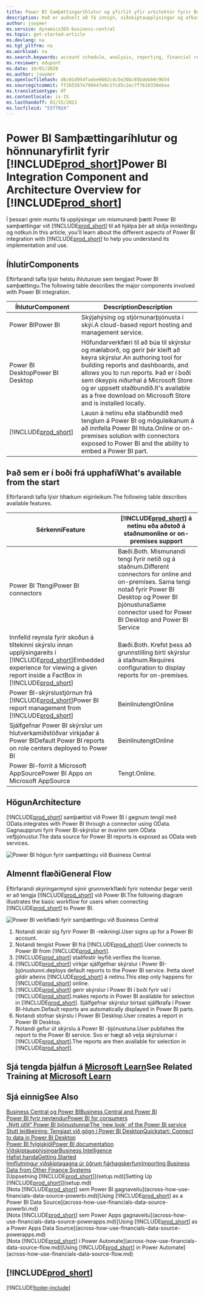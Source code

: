 ```yaml
---
title: Power BI Samþættingaríhlutur og yfirlit yfir arkitektúr fyrir Business Central| Microsoft docs
description: Það er auðvelt að fá innsýn, viðskiptaupplýsingar og afkastavísi (KPI) í Business Central gögnum með Business Central forritunum fyrir Power BI.
author: jswymer
ms.service: dynamics365-business-central
ms.topic: get-started-article
ms.devlang: na
ms.tgt_pltfrm: na
ms.workload: na
ms.search.keywords: account schedule, analysis, reporting, financial report, business intelligence, KPI
ms.reviewer: edupont
ms.date: 10/01/2020
ms.author: jswymer
ms.openlocfilehash: d6c01d95dfaebe6682c4c5e20bc85bdebb0c9b54
ms.sourcegitcommit: ff2b55b7e790447e0c1fcd5c2ec7f7610338ebaa
ms.translationtype: HT
ms.contentlocale: is-IS
ms.lasthandoff: 02/15/2021
ms.locfileid: "5377924"
---
```

# <a name="power-bi-integration-component-and-architecture-overview-for-prod_short"></a><span data-ttu-id="3d24e-103">Power BI Samþættingaríhlutur og hönnunaryfirlit fyrir [!INCLUDE[prod_short](includes/prod_short.md)]</span><span class="sxs-lookup"><span data-stu-id="3d24e-103">Power BI Integration Component and Architecture Overview for [!INCLUDE[prod_short](includes/prod_short.md)]</span></span>

<span data-ttu-id="3d24e-104">Í þessari grein muntu fá upplýsingar um mismunandi þætti Power BI samþættingar við [!INCLUDE[prod_short](includes/prod_short.md)] til að hjálpa þér að skilja innleiðingu og notkun.</span><span class="sxs-lookup"><span data-stu-id="3d24e-104">In this article, you'll learn about the different aspects of Power BI integration with [!INCLUDE[prod_short](includes/prod_short.md)] to help you understand its implementation and use.</span></span>

## <a name="components"></a><span data-ttu-id="3d24e-105">Íhlutir</span><span class="sxs-lookup"><span data-stu-id="3d24e-105">Components</span></span>

<span data-ttu-id="3d24e-106">Eftirfarandi tafla lýsir helstu íhlutunum sem tengjast Power BI samþættingu.</span><span class="sxs-lookup"><span data-stu-id="3d24e-106">The following table describes the major components involved with Power BI integration.</span></span>

|<span data-ttu-id="3d24e-107">Íhlutur</span><span class="sxs-lookup"><span data-stu-id="3d24e-107">Component</span></span>|<span data-ttu-id="3d24e-108">Description</span><span class="sxs-lookup"><span data-stu-id="3d24e-108">Description</span></span>|
|---------|-----------|
|<span data-ttu-id="3d24e-109">Power BI</span><span class="sxs-lookup"><span data-stu-id="3d24e-109">Power BI</span></span>|<span data-ttu-id="3d24e-110">Skýjahýsing og stjórnunarþjónusta í skýi.</span><span class="sxs-lookup"><span data-stu-id="3d24e-110">A cloud-based report hosting and management service.</span></span>|
|<span data-ttu-id="3d24e-111">Power BI Desktop</span><span class="sxs-lookup"><span data-stu-id="3d24e-111">Power BI Desktop</span></span>|<span data-ttu-id="3d24e-112">Höfundarverkfæri til að búa til skýrslur og mælaborð, og gerir þér kleift að keyra skýrslur.</span><span class="sxs-lookup"><span data-stu-id="3d24e-112">An authoring tool for building reports and dashboards, and allows you to run reports.</span></span> <span data-ttu-id="3d24e-113">Það er í boði sem ókeypis niðurhal á Microsoft Store og er uppsett staðbundið.</span><span class="sxs-lookup"><span data-stu-id="3d24e-113">It's available as a free download on Microsoft Store and is installed locally.</span></span>|
|[!INCLUDE[prod_short](includes/prod_short.md)]|<span data-ttu-id="3d24e-114">Lausn á netinu eða staðbundið með tenglum á Power BI og möguleikanum á að innfella Power BI hluta.</span><span class="sxs-lookup"><span data-stu-id="3d24e-114">Online or on-premises solution with connectors exposed to Power BI and the ability to embed a Power BI part.</span></span>|

## <a name="whats-available-from-the-start"></a><span data-ttu-id="3d24e-115">Það sem er í boði frá upphafi</span><span class="sxs-lookup"><span data-stu-id="3d24e-115">What's available from the start</span></span>

<span data-ttu-id="3d24e-116">Eftirfarandi tafla lýsir tiltækum eiginleikum.</span><span class="sxs-lookup"><span data-stu-id="3d24e-116">The following table describes available features.</span></span>

|<span data-ttu-id="3d24e-117">Sérkenni</span><span class="sxs-lookup"><span data-stu-id="3d24e-117">Feature</span></span>|[!INCLUDE[prod_short](includes/prod_short.md)] <span data-ttu-id="3d24e-118">á netinu eða aðstoð á staðnum</span><span class="sxs-lookup"><span data-stu-id="3d24e-118">online or on-premises support</span></span>|
|-------|---------------------|
|<span data-ttu-id="3d24e-119">Power BI Ttengi</span><span class="sxs-lookup"><span data-stu-id="3d24e-119">Power BI connectors</span></span>|<span data-ttu-id="3d24e-120">Bæði.</span><span class="sxs-lookup"><span data-stu-id="3d24e-120">Both.</span></span> <span data-ttu-id="3d24e-121">Mismunandi tengi fyrir netið og á staðnum.</span><span class="sxs-lookup"><span data-stu-id="3d24e-121">Different connectors for online and on-premises.</span></span> <span data-ttu-id="3d24e-122">Sama tengi notað fyrir Power BI Desktop og Power BI þjónustuna</span><span class="sxs-lookup"><span data-stu-id="3d24e-122">Same connector used for Power BI Desktop and Power BI Service</span></span> |
|<span data-ttu-id="3d24e-123">Innfelld reynsla fyrir skoðun á tiltekinni skýrslu innan upplýsingareits í [!INCLUDE[prod_short](includes/prod_short.md)]</span><span class="sxs-lookup"><span data-stu-id="3d24e-123">Embedded experience for viewing a given report inside a FactBox in [!INCLUDE[prod_short](includes/prod_short.md)]</span></span>|<span data-ttu-id="3d24e-124">Bæði.</span><span class="sxs-lookup"><span data-stu-id="3d24e-124">Both.</span></span> <span data-ttu-id="3d24e-125">Krefst þess að grunnstilling birti skýrslur á staðnum.</span><span class="sxs-lookup"><span data-stu-id="3d24e-125">Requires configuration to display reports for on-premises.</span></span>|
|<span data-ttu-id="3d24e-126">Power BI-skýrslustjórnun frá [!INCLUDE[prod_short](includes/prod_short.md)]</span><span class="sxs-lookup"><span data-stu-id="3d24e-126">Power BI report management from [!INCLUDE[prod_short](includes/prod_short.md)]</span></span>|<span data-ttu-id="3d24e-127">Beinlínutengt</span><span class="sxs-lookup"><span data-stu-id="3d24e-127">Online</span></span>|
|<span data-ttu-id="3d24e-128">Sjálfgefnar Power BI skýrslur um hlutverkamiðstöðvar virkjaðar á Power BI</span><span class="sxs-lookup"><span data-stu-id="3d24e-128">Default Power BI reports on role centers deployed to Power BI</span></span>|<span data-ttu-id="3d24e-129">Beinlínutengt</span><span class="sxs-lookup"><span data-stu-id="3d24e-129">Online</span></span>|
|<span data-ttu-id="3d24e-130">Power BI-forrit á Microsoft AppSource</span><span class="sxs-lookup"><span data-stu-id="3d24e-130">Power BI Apps on Microsoft AppSource</span></span>|<span data-ttu-id="3d24e-131">Tengt.</span><span class="sxs-lookup"><span data-stu-id="3d24e-131">Online.</span></span>|

## <a name="architecture"></a><span data-ttu-id="3d24e-132">Högun</span><span class="sxs-lookup"><span data-stu-id="3d24e-132">Architecture</span></span>

[!INCLUDE[prod_short](includes/prod_short.md)] <span data-ttu-id="3d24e-133">samþættist við Power BI í gegnum tengil með OData.</span><span class="sxs-lookup"><span data-stu-id="3d24e-133">integrates with Power BI through a connector using OData.</span></span> <span data-ttu-id="3d24e-134">Gagnauppruni fyrir Power BI-skýrslur er óvarinn sem OData vefþjónustur.</span><span class="sxs-lookup"><span data-stu-id="3d24e-134">The data source for Power BI reports is exposed as OData web services.</span></span>

![Power BI högun fyrir samþættingu við Business Central](./media/power-bi-architecture.png)

## <a name="general-flow"></a><span data-ttu-id="3d24e-136">Almennt flæði</span><span class="sxs-lookup"><span data-stu-id="3d24e-136">General Flow</span></span>

<span data-ttu-id="3d24e-137">Eftirfarandi skýringarmynd sýnir grunnverkflæði fyrir notendur þegar verið er að tengja [!INCLUDE[prod_short](includes/prod_short.md)] við Power BI.</span><span class="sxs-lookup"><span data-stu-id="3d24e-137">The following diagram illustrates the basic workflow for users when connecting [!INCLUDE[prod_short](includes/prod_short.md)] to Power BI.</span></span>

![Power BI verkflæði fyrir samþættingu við Business Central](./media/power-bi-flow.png)

1. <span data-ttu-id="3d24e-139">Notandi skráir sig fyrir Power BI -reikningi.</span><span class="sxs-lookup"><span data-stu-id="3d24e-139">User signs up for a Power BI account.</span></span>
2. <span data-ttu-id="3d24e-140">Notandi tengist Power BI frá [!INCLUDE[prod_short](includes/prod_short.md)].</span><span class="sxs-lookup"><span data-stu-id="3d24e-140">User connects to Power BI from [!INCLUDE[prod_short](includes/prod_short.md)].</span></span>
3. [!INCLUDE[prod_short](includes/prod_short.md)] <span data-ttu-id="3d24e-141">staðfestir leyfið.</span><span class="sxs-lookup"><span data-stu-id="3d24e-141">verifies the license.</span></span>
4. [!INCLUDE[prod_short](includes/prod_short.md)] <span data-ttu-id="3d24e-142">virkjar sjálfgefnar skýrslur í Power BI-þjónustunni.</span><span class="sxs-lookup"><span data-stu-id="3d24e-142">deploys default reports to the Power BI service.</span></span> <span data-ttu-id="3d24e-143">Þetta skref gildir aðeins [!INCLUDE[prod_short](includes/prod_short.md)] á netinu.</span><span class="sxs-lookup"><span data-stu-id="3d24e-143">This step only happens for [!INCLUDE[prod_short](includes/prod_short.md)] online.</span></span>
5. [!INCLUDE[prod_short](includes/prod_short.md)] <span data-ttu-id="3d24e-144">gerir skýrslur í Power BI í boði fyrir val í [!INCLUDE[prod_short](includes/prod_short.md)].</span><span class="sxs-lookup"><span data-stu-id="3d24e-144">makes reports in Power BI available for selection in [!INCLUDE[prod_short](includes/prod_short.md)].</span></span> <span data-ttu-id="3d24e-145">Sjálfgefnar skýrslur birtast sjálfkrafa í Power BI-hlutum.</span><span class="sxs-lookup"><span data-stu-id="3d24e-145">Default reports are automatically displayed in Power BI parts.</span></span>
6. <span data-ttu-id="3d24e-146">Notandi stofnar skýrslu í Power BI Desktop.</span><span class="sxs-lookup"><span data-stu-id="3d24e-146">User creates a report in Power BI Desktop.</span></span>
7. <span data-ttu-id="3d24e-147">Notandi gefur út skýrslu á Power BI -þjónustuna.</span><span class="sxs-lookup"><span data-stu-id="3d24e-147">User publishes the report to the Power BI service.</span></span> <span data-ttu-id="3d24e-148">Svo er hægt að velja skýrslurnar í [!INCLUDE[prod_short](includes/prod_short.md)].</span><span class="sxs-lookup"><span data-stu-id="3d24e-148">The reports are then available for selection in [!INCLUDE[prod_short](includes/prod_short.md)].</span></span>

## <a name="see-related-training-at-microsoft-learn"></a><span data-ttu-id="3d24e-149">Sjá tengda þjálfun á [Microsoft Learn](/learn/modules/configure-powerbi-excel-dynamics-365-business-central/index)</span><span class="sxs-lookup"><span data-stu-id="3d24e-149">See Related Training at [Microsoft Learn](/learn/modules/configure-powerbi-excel-dynamics-365-business-central/index)</span></span>

## <a name="see-also"></a><span data-ttu-id="3d24e-150">Sjá einnig</span><span class="sxs-lookup"><span data-stu-id="3d24e-150">See Also</span></span>

[<span data-ttu-id="3d24e-151">Business Central og Power BI</span><span class="sxs-lookup"><span data-stu-id="3d24e-151">Business Central and Power BI</span></span>](admin-powerbi.md)  
[<span data-ttu-id="3d24e-152">Power BI fyrir neytendur</span><span class="sxs-lookup"><span data-stu-id="3d24e-152">Power BI for consumers</span></span>](/power-bi/consumer/end-user-consumer)  
[<span data-ttu-id="3d24e-153">„Nýtt útlit“ Power BI þjónustunnar</span><span class="sxs-lookup"><span data-stu-id="3d24e-153">The 'new look' of the Power BI service</span></span>](/power-bi/service-new-look)  
[<span data-ttu-id="3d24e-154">Stutt leiðbeining: Tengjast við gögn í Power BI Desktop</span><span class="sxs-lookup"><span data-stu-id="3d24e-154">Quickstart: Connect to data in Power BI Desktop</span></span>](/power-bi/desktop-quickstart-connect-to-data)  
[<span data-ttu-id="3d24e-155">Power BI fylgiskjöl</span><span class="sxs-lookup"><span data-stu-id="3d24e-155">Power BI documentation</span></span>](/power-bi/)  
[<span data-ttu-id="3d24e-156">Viðskiptaupplýsingar</span><span class="sxs-lookup"><span data-stu-id="3d24e-156">Business Intelligence</span></span>](bi.md)  
[<span data-ttu-id="3d24e-157">Hafist handa</span><span class="sxs-lookup"><span data-stu-id="3d24e-157">Getting Started</span></span>](product-get-started.md)  
[<span data-ttu-id="3d24e-158">Innflutningur viðskiptagagna úr öðrum fjárhagskerfum</span><span class="sxs-lookup"><span data-stu-id="3d24e-158">Importing Business Data from Other Finance Systems</span></span>](across-import-data-configuration-packages.md)  
<span data-ttu-id="3d24e-159">[Uppsetning [!INCLUDE[prod_short](includes/prod_short.md)]](setup.md)</span><span class="sxs-lookup"><span data-stu-id="3d24e-159">[Setting Up [!INCLUDE[prod_short](includes/prod_short.md)]](setup.md)</span></span>  
<span data-ttu-id="3d24e-160">[Nota [!INCLUDE[prod_short](includes/prod_short.md)] sem Power BI gagnaveitu](across-how-use-financials-data-source-powerbi.md)</span><span class="sxs-lookup"><span data-stu-id="3d24e-160">[Using [!INCLUDE[prod_short](includes/prod_short.md)] as a Power BI Data Source](across-how-use-financials-data-source-powerbi.md)</span></span>  
<span data-ttu-id="3d24e-161">[Nota [!INCLUDE[prod_short](includes/prod_short.md)] sem Power Apps gagnaveitu](across-how-use-financials-data-source-powerapps.md)</span><span class="sxs-lookup"><span data-stu-id="3d24e-161">[Using [!INCLUDE[prod_short](includes/prod_short.md)] as a Power Apps Data Source](across-how-use-financials-data-source-powerapps.md)</span></span>  
<span data-ttu-id="3d24e-162">[Nota [!INCLUDE[prod_short](includes/prod_short.md)] í Power Automate](across-how-use-financials-data-source-flow.md)</span><span class="sxs-lookup"><span data-stu-id="3d24e-162">[Using [!INCLUDE[prod_short](includes/prod_short.md)] in Power Automate](across-how-use-financials-data-source-flow.md)</span></span>  

## [!INCLUDE[prod_short](includes/free_trial_md.md)]  


[!INCLUDE[footer-include](includes/footer-banner.md)]